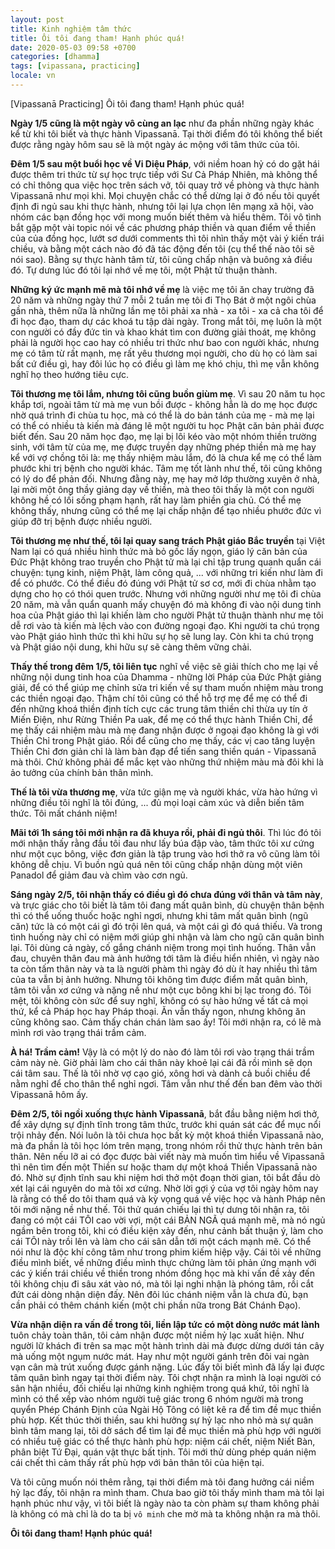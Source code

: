 ```yaml
---
layout: post
title: Kinh nghiệm tâm thức
title: Ôi tôi đang tham! Hạnh phúc quá!
date: 2020-05-03 09:58 +0700
categories: [dhamma]
tags: [vipassana, practicing]
locale: vn
---
```

[Vipassanā Practicing] Ôi tôi đang tham! Hạnh phúc quá!

**Ngày 1/5 cũng là một ngày vô cùng an lạc** như đa phần những ngày khác kể từ khi tôi biết và thực hành Vipassanā. Tại thời điểm đó tôi không thể biết được rằng ngày hôm sau sẽ là một ngày ác mộng với tâm thức của tôi.

**Đêm 1/5 sau một buổi học về Vi Diệu Pháp**, với niềm hoan hỷ có do gặt hái được thêm tri thức từ sự học trực tiếp với Sư Cả Pháp Nhiên, mà không thể có chỉ thông qua việc học trên sách vở, tôi quay trở về phòng và thực hành Vipassanā như mọi khi. Mọi chuyện chắc có thể dừng lại ở đó nếu tôi quyết định đi ngủ sau khi thực hành, nhưng tôi lại lựa chọn lên mạng xã hội, vào nhóm các bạn đồng học với mong muốn biết thêm và hiểu thêm. Tôi vô tình bắt gặp một vài topic nói về các phương pháp thiền và quan điểm về thiền của của đồng học, lướt sơ dưới comments thì tôi nhìn thấy một vài ý kiến trái chiều, và bằng một cách nào đó đã tác động đến tôi (cụ thể thế nào tôi sẽ nói sao). Bằng sự thực hành tâm từ, tôi cũng chấp nhận và buông xả điều đó. Tự dưng lúc đó tôi lại nhớ về mẹ tôi, một Phật tử thuận thành.

**Những ký ức mạnh mẽ mà tôi nhớ về mẹ** là việc mẹ tôi ăn chay trường đã 20 năm và những ngày thứ 7 mỗi 2 tuần mẹ tôi đi Thọ Bát ở một ngôi chùa gần nhà, thêm nữa là những lần mẹ tôi phải xa nhà - xa tôi - xa cả cha tôi để đi học đạo, tham dự các khoá tu tập dài ngày. Trong mắt tôi, mẹ luôn là một con người có đầy đức tin và khao khát tìm con đường giải thoát, mẹ không phải là người học cao hay có nhiều tri thức như bao con người khác, nhưng mẹ có tâm từ rất mạnh, mẹ rất yêu thương mọi người, cho dù họ có làm sai bất cứ điều gì, hay đôi lúc họ có điều gì làm mẹ khó chịu, thì mẹ vẫn không nghĩ họ theo hướng tiêu cực.

**Tôi thương mẹ tôi lắm, nhưng tôi cũng buồn giùm mẹ**. Vì sau 20 năm tu học khắp tơi, ngoài tâm từ mà mẹ vun bồi được - không hẳn là do mẹ học được nhờ quá trình đi chùa tu học, mà có thể là do bản tánh của mẹ - mà mẹ lại có thể có nhiều tà kiến mà đáng lẽ một người tu học Phật căn bản phải được biết đến. Sau 20 năm học đạo, mẹ lại bị lôi kéo vào một nhóm thiền trường sinh, với tâm từ của mẹ, mẹ được truyền dạy những phép thiền mà mẹ hay kể với vợ chồng tôi là: mẹ thấy nhiệm màu lắm, đó là chưa kể mẹ có thể làm phước khi trị bệnh cho người khác. Tâm mẹ tốt lành như thế, tôi cũng không có lý do để phản đối. Nhưng đằng này, mẹ hay mở lớp thường xuyên ở nhà, lại mời một ông thầy giảng dạy về thiền, mà theo tôi thấy là một con người không hề có lối sống phạm hạnh, rất hay làm phiền gia chủ. Có thể mẹ không thấy, nhưng cũng có thể mẹ lại chấp nhận để tạo nhiều phước đức vì giúp đỡ trị bệnh được nhiều người.

**Tôi thương mẹ như thế, tôi lại quay sang trách Phật giáo Bắc truyền** tại Việt Nam lại có quá nhiều hình thức mà bỏ gốc lấy ngọn, giáo lý căn bản của Đức Phật không trao truyền cho Phật tử mà lại chỉ tập trung quanh quẩn cái chuyện: tụng kinh, niệm Phật, làm công quả, ... với những tri kiến như làm đi để có phước. Có thể điều đó đúng với Phật tử sơ cơ, mới đi chùa nhằm tạo dựng cho họ có thói quen trước. Nhưng với những người như mẹ tôi đi chùa 20 năm, mà vẫn quẩn quanh mấy chuyện đó mà không đi vào nội dung tinh hoa của Phật giáo thì lại khiến làm cho người Phật tử thuận thành như mẹ tôi dễ rơi vào tà kiến mà lệch vào con đường ngoại đạo. Khi người ta chú trọng vào Phật giáo hình thức thì khi hữu sự họ sẽ lung lay. Còn khi ta chú trọng và Phật giáo nội dung, khi hữu sự sẽ càng thêm vững chải.

**Thấy thế trong đêm 1/5, tôi liên tục** nghĩ về việc sẽ giải thích cho mẹ lại về những nội dung tinh hoa của Dhamma - những lời Pháp của Đức Phật giảng giải, để có thể giúp mẹ chỉnh sửa tri kiến về sự tham muốn nhiệm màu trong các thiền ngoại đạo. Thậm chí tôi cũng có thể hỗ trợ mẹ để mẹ có thể đi đến những khoá thiền định tích cực các trung tâm thiền chỉ thừa uy tín ở Miến Điện, như Rừng Thiền Pa uak, để mẹ có thể thực hành Thiền Chỉ, để mẹ thấy cái nhiệm màu mà mẹ đang nhận được ở ngoại đạo không là gì với Thiền Chỉ trong Phật giáo. Rồi để cũng cho mẹ thấy, các vị cao tăng luyện Thiền Chỉ đơn giản chỉ là làm bàn đạp để tiến sang thiền quán - Vipassanā mà thôi. Chứ không phải để mắc kẹt vào những thứ nhiệm màu mà đôi khi là ảo tưởng của chính bản thân mình.

**Thế là tôi vừa thương mẹ**, vừa tức giận mẹ và người khác, vừa hào hứng vì những điều tôi nghĩ là tôi đúng, ... đủ mọi loại cảm xúc và diễn biến tâm thức. Tôi mất chánh niệm!

**Mãi tới 1h sáng tôi mới nhận ra đã khuya rồi, phải đi ngủ thôi**. Thì lúc đó tôi mới nhận thấy rằng đầu tôi đau như lấy búa đập vào, tâm thức tôi xư cứng như một cục bông, việc đơn giản là tập trung vào hơi thở ra vô cũng làm tôi không dễ chịu. Vì buồn ngủ quá nên tôi cũng chấp nhận dùng một viên Panadol để giảm đau và chìm vào cơn ngủ.

**Sáng ngày 2/5, tôi nhận thấy có điều gì đó chưa đúng với thân và tâm này**, và trực giác cho tôi biết là tâm tôi đang mất quân bình, dù chuyện thân bệnh thì có thể uống thuốc hoặc nghỉ ngơi, nhưng khi tâm mất quân bình (ngũ căn) tức là có một cái gì đó trội lên quá, và một cái gì đó quá thiếu. Và trong tình huống này chỉ có niệm mới giúp ghi nhận và làm cho ngũ căn quân bình lại. Tôi dùng cả ngày, cố gắng chánh niệm trong mọi tình huống. Thân vẫn đau, chuyên thân đau mà ảnh hưởng tới tâm là điều hiển nhiên, vì ngày nào ta còn tấm thân này và ta là người phàm thì ngày đó dù ít hay nhiều thì tâm của ta vẫn bị ảnh hưởng. Nhưng tôi không tìm được điểm mất quân bình, tâm tôi vẫn xơ cứng và nặng nề như một cục bông khi bị lạc trong đó. Tôi mệt, tôi không còn sức để suy nghĩ, không có sự hào hứng về tất cả mọi thứ, kể cả Pháp học hay Pháp thoại. Ăn vẫn thấy ngon, nhưng không ăn cũng không sao. Cảm thấy chán chán làm sao ấy! Tôi mới nhận ra, có lẽ mà mình rơi vào trạng thái trầm cảm.

**À há! Trầm cảm!** Vậy là có một lý do nào đó làm tôi rơi vào trạng thái trầm cảm này nè. Giờ phải làm cho cái thân này khoẻ lại cái đã rồi mình sẽ dọn cái tâm sau. Thế là tôi nhờ vợ cạo gió, xông hơi và dành cả buồi chiều để nằm nghỉ để cho thân thể nghỉ ngơi. Tâm vẫn như thế đến ban đêm vào thời Vipassanā hôm ấy.

**Đêm 2/5, tôi ngồi xuống thực hành Vipassanā**, bắt đầu bằng niệm hơi thở, để xây dựng sự định tĩnh trong tâm thức, trước khi quán sát các để mục nổi trội nhảy đến. Nói luôn là tôi chưa học bất kỳ một khoá thiền Vipassanā nào, mà đa phần là tôi học lóm trên mạng, trong nhóm rồi thử thực hành trên bản thân. Nên nếu lỡ ai có đọc được bài viết này mà muốn tìm hiểu về Vipassanā thì nên tìm đến một Thiền sư hoặc tham dự một khoá Thiền Vipassanā nào đó. Nhờ sự định tĩnh sau khi niệm hơi thở một đoạn thời gian, tôi bắt đầu dò xét lại cái nguyên do mà tôi xơ cứng. Nhờ lời gợi ý của vợ tôi ngày hôm nay là rằng có thể do tôi tham quá và kỳ vọng quá về việc học và hành Pháp nên tôi mới nặng nề như thế. Tôi thử quán chiếu lại thì tự dưng tôi nhận ra, tôi đang có một cái TÔI cao vời vợi, một cái BẢN NGÃ quá mạnh mẽ, mà nó ngủ ngầm bên trong tôi, khi có điều kiện xảy đến, như cảnh bất thuận ý, làm cho cái TÔI này trồi lên và làm cho cái sân dẫn tới một cách mạnh mẽ. Có thể nói như là độc khí công tâm như trong phim kiếm hiệp vậy. Cái tôi về những điều mình biết, về những điều mình thực chứng làm tôi phản ứng mạnh với các ý kiến trái chiều về thiền trong nhóm đồng học mà khi vấn đề xảy đến tôi không chịu đi sâu xát vào nó, mà tôi lại nghi nhận là phóng tâm, rồi cắt đứt cái dòng nhận diện đấy. Nên đôi lúc chánh niệm vẫn là chưa đủ, bạn cần phải có thêm chánh kiến (một chi phần nữa trong Bát Chánh Đạo).

**Vừa nhận diện ra vấn đề trong tôi, liền lập tức có một dòng nước mát lành** tuôn chảy toàn thân, tôi cảm nhận được một niềm hỷ lạc xuất hiện. Như người lữ khách đi trên sa mạc một hành trình dài mà được dừng dưới tán cây mà uống một ngụm nước mát. Hay như một người gánh trên đôi vai ngàn vạn cân mà trút xuống được gánh nặng. Lúc đấy tôi biết mình đã lấy lại được tâm quân bình ngay tại thời điểm này. Tôi chợt nhận ra mình là loại người có sân hận nhiều, đối chiếu lại những kinh nghiệm trong quá khứ, tôi nghĩ là mình có thể xếp vào nhóm người tuệ giác trong 6 nhóm người mà trong quyển Phép Chánh Định của Ngài Hộ Tông có liệt kê ra để tìm đề mục thiền phù hợp. Kết thúc thời thiền, sau khi hưởng sự hỷ lạc nho nhỏ mà sự quân bình tâm mang lại, tôi dở sách để tìm lại đề mục thiền mà phù hợp với người có nhiều tuệ giác có thể thực hành phù hợp: niệm cái chết, niệm Niết Bàn, phân biệt Tứ Đại, quán vật thực bất tịnh. Tôi mới thử dùng phép quán niệm cái chết thì cảm thấy rất phù hợp với bản thân tôi của hiện tại.

Và tôi cũng muốn nói thêm rằng, tại thời điểm mà tôi đang hưởng cái niềm hỷ lạc đấy, tôi nhận ra mình tham. Chưa bao giờ tôi thấy mình tham mà tôi lại hạnh phúc như vậy, vì tôi biết là ngày nào ta còn phàm sự tham không phải là không có mà chỉ là do ta bị `vô minh` che mờ mà ta không nhận ra mà thôi.

**Ôi tôi đang tham! Hạnh phúc quá!**
